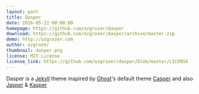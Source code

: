 ```yaml
---
layout: post
title: Dasper
date: 2016-05-22 00:00:00
homepage: https://github.com/ozgrozer/dasper
download: https://github.com/ozgrozer/dasper/archive/master.zip
demo: http://ozgrozer.com
author: ozgrozer
thumbnail: dasper.png
license: MIT License
license_link: https://github.com/ozgrozer/dasper/blob/master/LICENSE
---
```


Dasper is a [Jekyll](http://jekyllrb.com/) theme inspired by [Ghost](https://ghost.org/)'s default theme [Casper](https://demo.ghost.io/) and also [Jasper](https://biomadeira.github.io/jasper/) & [Kasper](http://rosario.io/)
